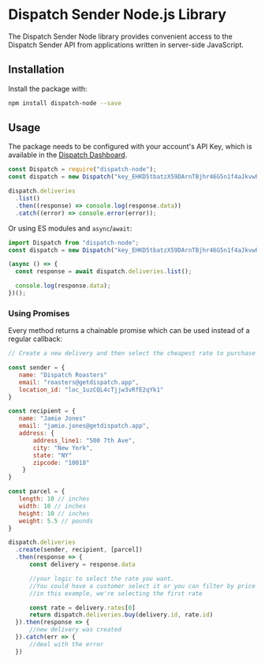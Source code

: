 # Dispatch Sender Node.js Library

The Dispatch Sender Node library provides convenient access to the Dispatch Sender API from applications written in server-side JavaScript.

## Installation

Install the package with:

```sh
npm install dispatch-node --save
```

## Usage

The package needs to be configured with your account's API Key, which is
available in the [Dispatch Dashboard](https://app.getdispatch.app/settings/api).

```js
const Dispatch = require("dispatch-node");
const dispatch = new Dispatch("key_EHKD5tbatzX59DArnTBjhr46G5n1f4aJkvwPByft");

dispatch.deliveries
  .list()
  .then((response) => console.log(response.data))
  .catch((error) => console.error(error));
```

Or using ES modules and `async`/`await`:

```js
import Dispatch from "dispatch-node";
const dispatch = new Dispatch("key_EHKD5tbatzX59DArnTBjhr46G5n1f4aJkvwPByft");

(async () => {
  const response = await dispatch.deliveries.list();

  console.log(response.data);
})();
```

### Using Promises

Every method returns a chainable promise which can be used instead of a regular callback:

```js
// Create a new delivery and then select the cheapest rate to purchase

const sender = {
   name: "Dispatch Roasters"
   email: "roasters@getdispatch.app",
   location_id: "loc_1uzCQL4cTjjw3vRfE2qYk1"
}

const recipient = {
   name: "Jamie Jones"
   email: "jamie.jones@getdispatch.app",
   address: {
       address_line1: "500 7th Ave",
       city: "New York",
       state: "NY"
       zipcode: "10018"
    }
}

const parcel = {
   length: 10 // inches
   width: 10 // inches
   height: 10 // inches
   weight: 5.5 // pounds
}

dispatch.deliveries
  .create(sender, recipient, [parcel])
  .then(response => {
      const delivery = response.data

      //your logic to select the rate you want.
      //You could have a customer select it or you can filter by price or service level
      //in this example, we're selecting the first rate

      const rate = delivery.rates[0]
      return dispatch.deliveries.buy(delivery.id, rate.id)
  }).then(response => {
      //new delivery was created
  }).catch(err => {
      //deal with the error
  })
```
